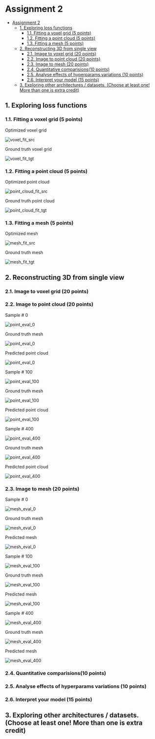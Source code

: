 # Assignment 2

- [Assignment 2](#assignment-2)
  - [1. Exploring loss functions](#1-exploring-loss-functions)
    - [1.1. Fitting a voxel grid (5 points)](#11-fitting-a-voxel-grid-5-points)
    - [1.2. Fitting a point cloud (5 points)](#12-fitting-a-point-cloud-5-points)
    - [1.3. Fitting a mesh (5 points)](#13-fitting-a-mesh-5-points)
  - [2. Reconstructing 3D from single view](#2-reconstructing-3d-from-single-view)
    - [2.1. Image to voxel grid (20 points)](#21-image-to-voxel-grid-20-points)
    - [2.2. Image to point cloud (20 points)](#22-image-to-point-cloud-20-points)
    - [2.3. Image to mesh (20 points)](#23-image-to-mesh-20-points)
    - [2.4. Quantitative comparisions(10 points)](#24-quantitative-comparisions10-points)
    - [2.5. Analyse effects of hyperparams variations (10 points)](#25-analyse-effects-of-hyperparams-variations-10-points)
    - [2.6. Interpret your model (15 points)](#26-interpret-your-model-15-points)
  - [3. Exploring other architectures / datasets. (Choose at least one! More than one is extra credit)](#3-exploring-other-architectures--datasets-choose-at-least-one-more-than-one-is-extra-credit)

## 1. Exploring loss functions

### 1.1. Fitting a voxel grid (5 points)

Optimized voxel grid

![voxel_fit_src](data/voxel_fit_src.gif)

Ground truth voxel grid

![voxel_fit_tgt](data/voxel_fit_tgt.gif)

### 1.2. Fitting a point cloud (5 points)

Optimized point cloud

![point_cloud_fit_src](data/point_cloud_fit_src.gif)

Ground truth point cloud

![point_cloud_fit_tgt](data/point_cloud_fit_tgt.gif)

### 1.3. Fitting a mesh (5 points)

Optimized mesh

![mesh_fit_src](data/mesh_fit_src.gif)

Ground truth mesh

![mesh_fit_tgt](data/mesh_fit_tgt.gif)

## 2. Reconstructing 3D from single view


### 2.1. Image to voxel grid (20 points)


### 2.2. Image to point cloud (20 points)

Sample \# 0

![point_eval_0](data/point_eval_gt_image_0.png)

Ground truth mesh

![point_eval_0](data/point_eval_gt_0.gif)

Predicted point cloud

![point_eval_0](data/point_eval_0.gif)

Sample \# 100

![point_eval_100](data/point_eval_gt_image_100.png)

Ground truth mesh

![point_eval_100](data/point_eval_gt_100.gif)

Predicted point cloud

![point_eval_100](data/point_eval_100.gif)

Sample \# 400

![point_eval_400](data/point_eval_gt_image_400.png)

Ground truth mesh

![point_eval_400](data/point_eval_gt_400.gif)

Predicted point cloud

![point_eval_400](data/point_eval_400.gif)

### 2.3. Image to mesh (20 points)

Sample \# 0

![mesh_eval_0](data/mesh_eval_gt_image_0.png)

Ground truth mesh

![mesh_eval_0](data/mesh_eval_gt_0.gif)

Predicted mesh

![mesh_eval_0](data/mesh_eval_0.gif)

Sample \# 100

![mesh_eval_100](data/mesh_eval_gt_image_100.png)

Ground truth mesh

![mesh_eval_100](data/mesh_eval_gt_100.gif)

Predicted mesh

![mesh_eval_100](data/mesh_eval_100.gif)

Sample \# 400

![mesh_eval_400](data/mesh_eval_gt_image_400.png)

Ground truth mesh

![mesh_eval_400](data/mesh_eval_gt_400.gif)

Predicted mesh

![mesh_eval_400](data/mesh_eval_400.gif)

### 2.4. Quantitative comparisions(10 points)

### 2.5. Analyse effects of hyperparams variations (10 points)

### 2.6. Interpret your model (15 points)

## 3. Exploring other architectures / datasets. (Choose at least one! More than one is extra credit)
